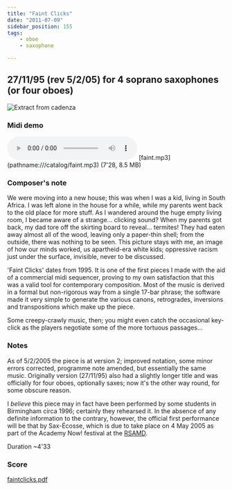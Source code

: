 ```yaml
---
title: "Faint Clicks"
date: "2011-07-09"
sidebar_position: 155
tags:
    - oboe
    - saxophone

---
```


## 27/11/95 (rev 5/2/05) for 4 soprano saxophones (or four oboes)

![](/img/faint2138.png "Extract from cadenza")

### Midi demo

<audio controls>
  <source src="/catalog/faint.mp3"/>
</audio>
[faint.mp3](pathname:///catalog/faint.mp3) (7'28, 8.5 MB)

### Composer's note

We were moving into a new house; this was when I was a kid, living in South Africa. I was left alone in the house for a while, while my parents went back to the old place for more stuff. As I wandered around the huge empty living room, I became aware of a strange… clicking sound? When my parents got back, my dad tore off the skirting board to reveal… termites! They had eaten away almost all of the wood, leaving only a paper-thin shell; from the outside, there was nothing to be seen. This picture stays with me, an image of how our minds worked, us apartheid-era white kids; oppressive racism just under the surface, invisible, never to be discussed.

'Faint Clicks' dates from 1995. It is one of the first pieces I made with the aid of a commercial midi sequencer, proving to my own satisfaction that this was a valid tool for contemporary composition. Most of the music is derived in a formal but non-rigorous way from a single 17-bar phrase; the software made it very simple to generate the various canons, retrogrades, inversions and transpositions which make up the piece.

Some creepy-crawly music, then; you might even catch the occasional key-click as the players negotiate some of the more tortuous passages…

### Notes

As of 5/2/2005 the piece is at version 2; improved notation, some minor errors corrected, programme note amended, but essentially the same music. Originally version (27/11/95) also had a slightly longer title and was officially for four oboes, optionally saxes; now it's the other way round, for some obscure reason.

I _believe_ this piece may in fact have been performed by some students in Birmingham circa 1996; certainly they rehearsed it. In the absence of any definite information to the contrary, however, the official first performance will be that by Sax-Écosse, which is due to take place on 4 May 2005 as part of the Academy Now! festival at the [RSAMD](http://www.rcs.ac.uk/).

Duration ~4'33

### Score

[faintclicks.pdf](pathname:///catalog/faintclicks.pdf "faintclicks.pdf")

